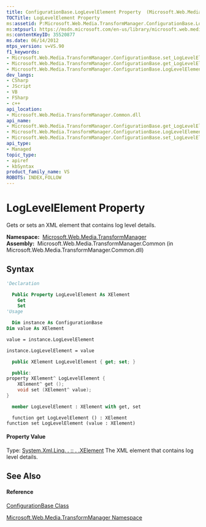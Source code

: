 ```yaml
---
title: ConfigurationBase.LogLevelElement Property  (Microsoft.Web.Media.TransformManager)
TOCTitle: LogLevelElement Property
ms:assetid: P:Microsoft.Web.Media.TransformManager.ConfigurationBase.LogLevelElement
ms:mtpsurl: https://msdn.microsoft.com/en-us/library/microsoft.web.media.transformmanager.configurationbase.loglevelelement(v=VS.90)
ms:contentKeyID: 35520877
ms.date: 06/14/2012
mtps_version: v=VS.90
f1_keywords:
- Microsoft.Web.Media.TransformManager.ConfigurationBase.set_LogLevelElement
- Microsoft.Web.Media.TransformManager.ConfigurationBase.get_LogLevelElement
- Microsoft.Web.Media.TransformManager.ConfigurationBase.LogLevelElement
dev_langs:
- CSharp
- JScript
- VB
- FSharp
- c++
api_location:
- Microsoft.Web.Media.TransformManager.Common.dll
api_name:
- Microsoft.Web.Media.TransformManager.ConfigurationBase.get_LogLevelElement
- Microsoft.Web.Media.TransformManager.ConfigurationBase.LogLevelElement
- Microsoft.Web.Media.TransformManager.ConfigurationBase.set_LogLevelElement
api_type:
- Managed
topic_type:
- apiref
- kbSyntax
product_family_name: VS
ROBOTS: INDEX,FOLLOW
---
```


# LogLevelElement Property

Gets or sets an XML element that contains log level details.

**Namespace:**  [Microsoft.Web.Media.TransformManager](microsoft-web-media-transformmanager-namespace.md)  
**Assembly:**  Microsoft.Web.Media.TransformManager.Common (in Microsoft.Web.Media.TransformManager.Common.dll)

## Syntax

``` vb
'Declaration

  Public Property LogLevelElement As XElement
    Get
    Set
'Usage

  Dim instance As ConfigurationBase
Dim value As XElement

value = instance.LogLevelElement

instance.LogLevelElement = value
```

``` csharp
  public XElement LogLevelElement { get; set; }
```

``` c++
  public:
property XElement^ LogLevelElement {
    XElement^ get ();
    void set (XElement^ value);
}
```

``` fsharp
  member LogLevelElement : XElement with get, set
```

``` jscript
  function get LogLevelElement () : XElement
function set LogLevelElement (value : XElement)
```

#### Property Value

Type: [System.Xml.Linq. . :: . .XElement](https://msdn.microsoft.com/en-us/library/bb340098\(v=vs.90\))  
The XML element that contains log level details.  

## See Also

#### Reference

[ConfigurationBase Class](configurationbase-class-microsoft-web-media-transformmanager.md)

[Microsoft.Web.Media.TransformManager Namespace](microsoft-web-media-transformmanager-namespace.md)

